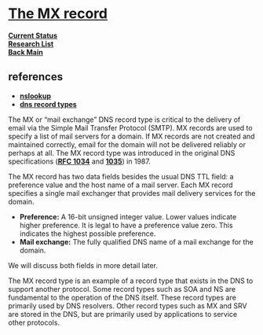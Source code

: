 # **[The MX record](https://www.nslookup.io/learning/dns-record-types/mx/)**

**[Current Status](../../../development/status/weekly/current_status.md)**\
**[Research List](../../research_list.md)**\
**[Back Main](../../../README.md)**

## references

- **[nslookup](https://www.nslookup.io/)**
- **[dns record types](https://www.nslookup.io/learning/dns-record-types/)**

The MX or “mail exchange” DNS record type is critical to the delivery of email via the Simple Mail Transfer Protocol (SMTP). MX records are used to specify a list of mail servers for a domain. If MX records are not created and maintained correctly, email for the domain will not be delivered reliably or perhaps at all.
The MX record type was introduced in the original DNS specifications (**[RFC 1034](https://datatracker.ietf.org/doc/html/rfc1034)** and **[1035](https://datatracker.ietf.org/doc/html/rfc1034)**) in 1987.

The MX record has two data fields besides the usual DNS TTL field: a preference value and the host name of a mail server. Each MX record specifies a single mail exchanger that provides mail delivery services for the domain.

- **Preference:** A 16-bit unsigned integer value. Lower values indicate higher preference. It is legal to have a preference value zero. This indicates the highest possible preference.
- **Mail exchange:** The fully qualified DNS name of a mail exchange for the domain.

We will discuss both fields in more detail later.

The MX record type is an example of a record type that exists in the DNS to support another protocol. Some record types such as SOA and NS are fundamental to the operation of the DNS itself. These record types are primarily used by DNS resolvers. Other record types such as MX and SRV are stored in the DNS, but are primarily used by applications to service other protocols.
